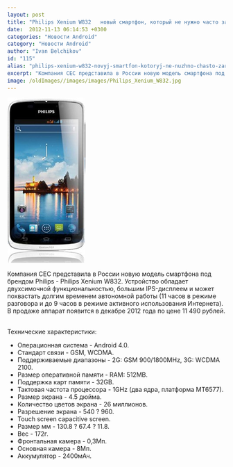 ```yaml
---
layout: post
title: "Philips Xenium W832   новый смартфон, который не нужно часто заряжать"
date:  2012-11-13 06:14:53 +0300
categories: "Новости Android"
category: "Новости Android"
author: "Ivan Belchikov"
id: "115"
alias: "philips-xenium-w832-novyj-smartfon-kotoryj-ne-nuzhno-chasto-zaryazhat"
excerpt: "Компания CEC представила в России новую модель смартфона под брендом Philips - Philips Xenium W832. Устройство обладает двухсимочной функциональностью, большим IPS-дисплеем и может похвастать долгим временем автономной работы (11 часов в режиме разговора и до 9 часов в режиме активного использования Интернета). В продаже аппарат появится в декабре 2012 года по цене 11 490 рублей."
image: /oldImages//images/images/Philips_Xenium_W832.jpg
---
```

<img src="/oldImages/images/images/Philips_Xenium_W832.jpg" border="0" alt="Изображение" >

Компания CEC представила в России новую модель смартфона под брендом Philips - Philips Xenium W832. Устройство обладает двухсимочной функциональностью, большим IPS-дисплеем и может похвастать долгим временем автономной работы (11 часов в режиме разговора и до 9 часов в режиме активного использования Интернета). В продаже аппарат появится в декабре 2012 года по цене 11 490 рублей.
 

Технические характеристики:

<ul>
<li>Операционная система - Android 4.0.</li>
<li>Стандарт связи - GSM, WCDMA.</li>
<li>Поддерживаемые диапазоны - 2G: GSM 900/1800MHz, 3G: WCDMA 2100.</li>
<li>Размер оперативной памяти - RAM: 512MB.</li>
<li>Поддержка карт памяти - 32GB.</li>
<li>Тактовая частота процессора - 1GHz (два ядра, платформа MT6577).</li>
<li>Размер экрана - 4.5 дюйма.</li>
<li>Количество цветов экрана - 26 миллионов.</li>
<li>Разрешение экрана - 540 ? 960.</li>
<li>Touch screen capacitive screen.</li>
<li>Размер мм - 130.8 ? 67.4 ? 11.8.</li>
<li>Вес - 172г.</li>
<li>Фронтальная камера - 0,3Мп.</li>
<li>Основная камера - 8Мп.</li>
<li>Аккумулятор - 2400мАч.</li>
</ul>
 
